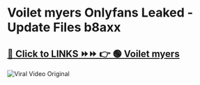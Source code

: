 
 # Voilet myers Onlyfans Leaked - Update Files b8axx

## <h2><a href="https://clipsfans.com/Voilet_myers&ref=git">🔗 Click to LINKS ⏩⏩ 👉 🟢 Voilet myers </a></h2>

<a href="https://clipsfans.com/Voilet_myers&ref=git" rel="nofollow" data-target="animated-image.originalLink"><img src="https://i.ibb.co.com/xMMVF88/686577567.gif" alt="Viral Video Original" style="max-width: 100%; display: inline-block;" data-target="animated-image.originalImage"></a>

